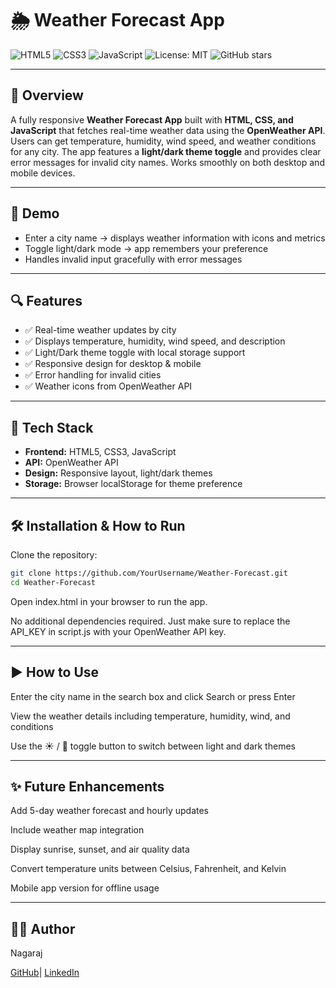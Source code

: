 # 🌦️ Weather Forecast App

![HTML5](https://img.shields.io/badge/HTML5-E34F26?style=for-the-badge&logo=html5&logoColor=white)
![CSS3](https://img.shields.io/badge/CSS3-1572B6?style=for-the-badge&logo=css3&logoColor=white)
![JavaScript](https://img.shields.io/badge/JavaScript-F7DF1E?style=for-the-badge&logo=javascript&logoColor=black)
![License: MIT](https://img.shields.io/badge/License-MIT-yellow?style=for-the-badge)
![GitHub stars](https://img.shields.io/github/stars/YourUsername/Weather-Forecast?style=for-the-badge)

---

## 🚀 Overview
A fully responsive **Weather Forecast App** built with **HTML, CSS, and JavaScript** that fetches real-time weather data using the **OpenWeather API**. Users can get temperature, humidity, wind speed, and weather conditions for any city. The app features a **light/dark theme toggle** and provides clear error messages for invalid city names. Works smoothly on both desktop and mobile devices.

---

## 🎥 Demo
- Enter a city name → displays weather information with icons and metrics  
- Toggle light/dark mode → app remembers your preference  
- Handles invalid input gracefully with error messages  

---

## 🔍 Features
- ✅ Real-time weather updates by city  
- ✅ Displays temperature, humidity, wind speed, and description  
- ✅ Light/Dark theme toggle with local storage support  
- ✅ Responsive design for desktop & mobile  
- ✅ Error handling for invalid cities  
- ✅ Weather icons from OpenWeather API  

---

## 🧠 Tech Stack
- **Frontend:** HTML5, CSS3, JavaScript  
- **API:** OpenWeather API  
- **Design:** Responsive layout, light/dark themes  
- **Storage:** Browser localStorage for theme preference  

---

## 🛠️ Installation & How to Run
Clone the repository:
```bash
git clone https://github.com/YourUsername/Weather-Forecast.git
cd Weather-Forecast
 ```
Open index.html in your browser to run the app.

No additional dependencies required. Just make sure to replace the API_KEY in script.js with your OpenWeather API key.

---

## ▶️ How to Use

Enter the city name in the search box and click Search or press Enter

View the weather details including temperature, humidity, wind, and conditions

Use the ☀️ / 🌙 toggle button to switch between light and dark themes

---

## ✨ Future Enhancements

Add 5-day weather forecast and hourly updates

Include weather map integration

Display sunrise, sunset, and air quality data

Convert temperature units between Celsius, Fahrenheit, and Kelvin

Mobile app version for offline usage

---

## 🙋‍♂️ Author

Nagaraj

[GitHub](https://github.com/Nagaraj-Jakkappa)| [LinkedIn](https://www.linkedin.com/in/nagaraj-jakkappa)